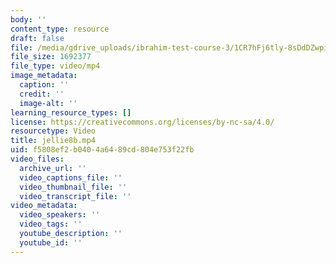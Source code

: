 ```yaml
---
body: ''
content_type: resource
draft: false
file: /media/gdrive_uploads/ibrahim-test-course-3/1CR7hFj6tly-8sDdDZwpiamanGwvNs33B/jellie8b.mp4
file_size: 1692377
file_type: video/mp4
image_metadata:
  caption: ''
  credit: ''
  image-alt: ''
learning_resource_types: []
license: https://creativecommons.org/licenses/by-nc-sa/4.0/
resourcetype: Video
title: jellie8b.mp4
uid: f5808ef2-b040-4a64-89cd-804e753f22fb
video_files:
  archive_url: ''
  video_captions_file: ''
  video_thumbnail_file: ''
  video_transcript_file: ''
video_metadata:
  video_speakers: ''
  video_tags: ''
  youtube_description: ''
  youtube_id: ''
---
```

